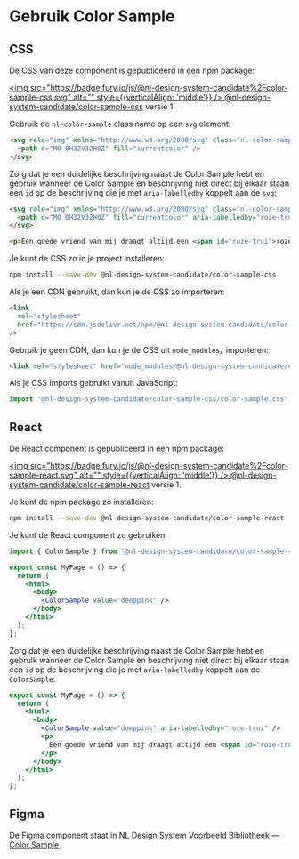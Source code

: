 # Gebruik Color Sample

## CSS

De CSS van deze component is gepubliceerd in een npm package:

[<img src="https://badge.fury.io/js/@nl-design-system-candidate%2Fcolor-sample-css.svg" alt="" style={{verticalAlign: 'middle'}} /> @nl-design-system-candidate/color-sample-css](https://www.npmjs.com/package/@nl-design-system-candidate/color-sample-css)
versie 1.

Gebruik de `nl-color-sample` class name op een `svg` element:

```html
<svg role="img" xmlns="http://www.w3.org/2000/svg" class="nl-color-sample" style="color: deeppink;">
  <path d="M0 0H32V32H0Z" fill="currentcolor" />
</svg>
```

Zorg dat je een duidelijke beschrijving naast de Color Sample hebt en gebruik wanneer de Color Sample en beschrijving niet direct bij elkaar staan een `id` op de beschrijving die je met `aria-labelledby` koppelt aan de `svg`:

```html
<svg role="img" xmlns="http://www.w3.org/2000/svg" class="nl-color-sample" style="color: deeppink;">
  <path d="M0 0H32V32H0Z" fill="currentcolor" aria-labelledby="roze-trui" />
</svg>

<p>Een goede vriend van mij draagt altijd een <span id="roze-trui">roze</span> trui</p>
```

Je kunt de CSS zo in je project installeren:

```sh
npm install --save-dev @nl-design-system-candidate/color-sample-css
```

Als je een CDN gebruikt, dan kun je de CSS zo importeren:

```html
<link
  rel="stylesheet"
  href="https://cdn.jsdelivr.net/npm/@nl-design-system-candidate/color-sample-css@1/dist/color-sample.css"
/>
```

Gebruik je geen CDN, dan kun je de CSS uit `node_modules/` importeren:

```html
<link rel="stylesheet" href="node_modules/@nl-design-system-candidate/color-sample-css/dist/color-sample.css" />
```

Als je CSS imports gebruikt vanuit JavaScript:

```js
import "@nl-design-system-candidate/color-sample-css/color-sample.css";
```

## React

De React component is gepubliceerd in een npm package:

[<img src="https://badge.fury.io/js/@nl-design-system-candidate%2Fcolor-sample-react.svg" alt="" style={{verticalAlign: 'middle'}} /> @nl-design-system-candidate/color-sample-react](https://www.npmjs.com/package/@nl-design-system-candidate/color-sample-react)
versie 1.

Je kunt de npm package zo installeren:

```sh
npm install --save-dev @nl-design-system-candidate/color-sample-react
```

Je kunt de React component zo gebruiken:

```jsx
import { ColorSample } from "@nl-design-system-candidate/color-sample-react";

export const MyPage = () => {
  return (
    <html>
      <body>
        <ColorSample value="deeppink" />
      </body>
    </html>
  );
};
```

Zorg dat je een duidelijke beschrijving naast de Color Sample hebt en gebruik wanneer de Color Sample en beschrijving niet direct bij elkaar staan een `id` op de beschrijving die je met `aria-labelledby` koppelt aan de `ColorSample`:

```jsx
export const MyPage = () => {
  return (
    <html>
      <body>
        <ColorSample value="deeppink" aria-labelledby="roze-trui" />
        <p>
          Een goede vriend van mij draagt altijd een <span id="roze-trui">roze</span> trui
        </p>
      </body>
    </html>
  );
};
```

## Figma

De Figma component staat in [NL Design System Voorbeeld Bibliotheek — Color Sample](https://www.figma.com/design/shhwGcqPLi2CapK0P1zz8O/NLDS---Voorbeeld---Bibliotheek?node-id=15527-33899&t=j0HWpfOYWPeYBX0r-4).
